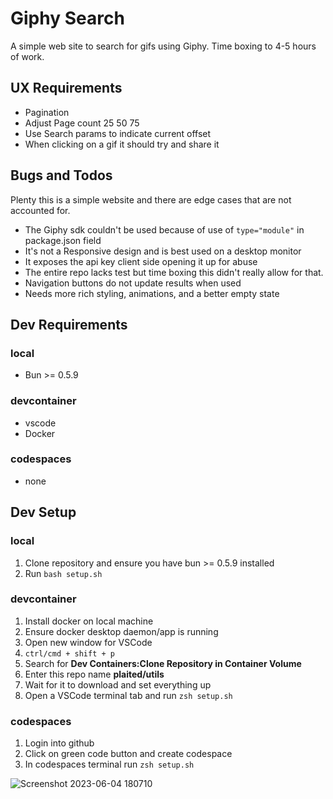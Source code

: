 # Giphy Search

A simple web site to search for gifs using Giphy. Time boxing to 4-5 hours of work.


## UX Requirements
- Pagination
- Adjust Page count 25 50 75 
- Use Search params to indicate current offset
- When clicking on a gif it should try and share it

## Bugs and Todos
 
Plenty this is a simple website and there are edge cases that are not accounted for. 
 
- The Giphy sdk couldn't be used because of use of `type="module"` in package.json field
- It's not a Responsive design and is best used on a desktop monitor
- It exposes the api key client side opening it up for abuse
- The entire repo lacks test but time boxing this didn't really allow for that.
- Navigation buttons do not update results when used
- Needs more rich styling, animations, and a better empty state

## Dev Requirements

### local

- Bun >= 0.5.9

### devcontainer

- vscode
- Docker

### codespaces
- none

## Dev Setup

### local

1. Clone repository and ensure you have bun >= 0.5.9 installed
2. Run `bash setup.sh`

### devcontainer

1. Install docker on local machine
2. Ensure docker desktop daemon/app is running
3. Open new window for VSCode
4. `ctrl/cmd + shift + p`
5. Search for **Dev Containers:Clone Repository in Container Volume**
6. Enter this repo name **plaited/utils**
7. Wait for it to download and set everything up
8. Open a VSCode terminal tab and run `zsh setup.sh`

### codespaces
1. Login into github
2. Click on green code button and create codespace
3. In codespaces terminal run `zsh setup.sh`

 ![Screenshot 2023-06-04 180710](https://github.com/EdwardIrby/giphy-search/assets/1058725/34cd8b5a-3528-4ffb-b5aa-e62aa9c7fdd4)
